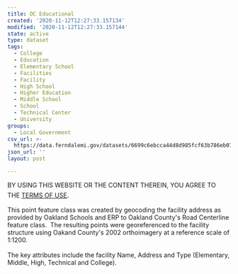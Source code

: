 ```yaml
---
title: OC Educational
created: '2020-11-12T12:27:33.157134'
modified: '2020-11-12T12:27:33.157144'
state: active
type: dataset
tags:
  - College
  - Education
  - Elementary School
  - Facilities
  - Facility
  - High School
  - Higher Education
  - Middle School
  - School
  - Technical Center
  - University
groups:
  - Local Government
csv_url: >-
  https://data.ferndalemi.gov/datasets/6699c6ebcca44d8d985fcf63b786eb07_0.csv?outSR=%7B%22latestWkid%22%3A3857%2C%22wkid%22%3A102100%7D
json_url: ''
layout: post

---
```

BY USING THIS WEBSITE OR THE CONTENT THEREIN, YOU AGREE TO THE <u><a href='https://www.oakgov.com/open-data-terms'>TERMS OF USE</a></u><span style='font-family: &quot;Avenir Next W01&quot;, &quot;Avenir Next W00&quot;, &quot;Avenir Next&quot;, Avenir, &quot;Helvetica Neue&quot;, Helvetica, Arial, sans-serif; font-size: 17px;'>. </span>  <div><span style='background-color: rgb(255, 255, 255);'>This point feature class was created by geocoding 
the facility address as provided by Oakland Schools and ERP to Oakland 
County's Road Centerline feature class.  The resulting points were 
georeferenced to the facility structure using Oakand County's 2002 
orthoimagery at a reference scale of 1:1200.<br /><br />The key attributes include the facility Name, Address and Type (Elementary, Middle, High, Technical and College).</span></div>
